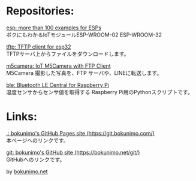 # Repositories:

[esp: more than 100 examples for ESPs](https://git.bokunimo.com/esp/)  
ボクにもわかるIoTモジュールESP-WROOM-02 ESP-WROOM-32  

[tftp: TFTP client for esp32](https://git.bokunimo.com/tftp/)  
TFTPサーバ上からファイルをダウンロードします。  

[m5camera: IoT M5Camera with FTP Client](http://git.bokunimo.com/m5camera/)  
M5Camera 撮影した写真を、FTP サーバや、LINEに転送します。  

[ble: Bluetooth LE Central for Raspberry Pi](http://git.bokunimo.com/ble)  
温度センサからセンサ値を取得する Raspberry Pi用のPythonスクリプトです。  

# Links:

[.: bokunimo's GitHub Pages site (https://git.bokunimo.com/)](https://git.bokunimo.com/)  
本ページへのリンクです。  

[git: bokunimo's GitHub site (https://bokunimo.net/git/) ](https://bokunimo.net/git/)  
GitHubへのリンクです。  

by [bokunimo.net](https://bokunimo.net/) 
